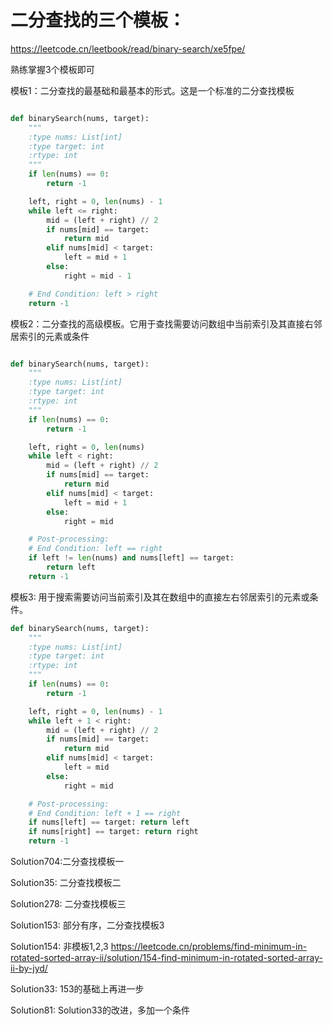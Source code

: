 # 二分查找的三个模板：
https://leetcode.cn/leetbook/read/binary-search/xe5fpe/  


熟练掌握3个模板即可

模板1：二分查找的最基础和最基本的形式。这是一个标准的二分查找模板
```python

def binarySearch(nums, target):
    """
    :type nums: List[int]
    :type target: int
    :rtype: int
    """
    if len(nums) == 0:
        return -1

    left, right = 0, len(nums) - 1
    while left <= right:
        mid = (left + right) // 2
        if nums[mid] == target:
            return mid
        elif nums[mid] < target:
            left = mid + 1
        else:
            right = mid - 1

    # End Condition: left > right
    return -1
```

模板2：二分查找的高级模板。它用于查找需要访问数组中当前索引及其直接右邻居索引的元素或条件
```python

def binarySearch(nums, target):
    """
    :type nums: List[int]
    :type target: int
    :rtype: int
    """
    if len(nums) == 0:
        return -1

    left, right = 0, len(nums)
    while left < right:
        mid = (left + right) // 2
        if nums[mid] == target:
            return mid
        elif nums[mid] < target:
            left = mid + 1
        else:
            right = mid

    # Post-processing:
    # End Condition: left == right
    if left != len(nums) and nums[left] == target:
        return left
    return -1
```

模板3: 用于搜索需要访问当前索引及其在数组中的直接左右邻居索引的元素或条件。

```python
def binarySearch(nums, target):
    """
    :type nums: List[int]
    :type target: int
    :rtype: int
    """
    if len(nums) == 0:
        return -1

    left, right = 0, len(nums) - 1
    while left + 1 < right:
        mid = (left + right) // 2
        if nums[mid] == target:
            return mid
        elif nums[mid] < target:
            left = mid
        else:
            right = mid

    # Post-processing:
    # End Condition: left + 1 == right
    if nums[left] == target: return left
    if nums[right] == target: return right
    return -1
```
Solution704:二分查找模板一

Solution35: 二分查找模板二

Solution278: 二分查找模板三

Solution153: 部分有序，二分查找模板3

Solution154: 非模板1,2,3 https://leetcode.cn/problems/find-minimum-in-rotated-sorted-array-ii/solution/154-find-minimum-in-rotated-sorted-array-ii-by-jyd/

Solution33: 153的基础上再进一步

Solution81: Solution33的改进，多加一个条件